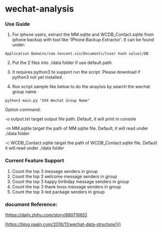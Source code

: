 # wechat-analysis

### Use Guide
1.	For iphone users, extract the MM.sqlite and WCDB_Contact.sqlite from iphone backup with tool like 'IPhone Backup Extractor'. It can be found under:

`Application Domains/com.tencent.xin/Documents/[user hash value]/DB`

2. Put the 2 files into ./data folder if use default path.

3. It requires python3 to support run the script. Please download if python3 not yet installed.

4. Run script sample like below to do the anaylsis by search the wechat group name

`python3 main.py "XXX Wechat Group Name"`

Option command:

-o output.txt target output file path. Default, it will print in console

-m MM.sqlite target the path of MM.sqlite file. Default, it will read under ./data folder

-c WCDB_Contact.sqlite target the path of WCDB_Contact.sqlite file. Default it will read under ./data folder

### Current Feature Support
1.	Count the top 3 message senders in group
2. Count the top 3 welcome message senders in group
3. Count the top 3 happy birthday message senders in group
4. Count the top 3 thank boss message senders in group
5. Count the top 3 red package senders in group

### document Reference:

[https://daily.zhihu.com/story/8807166]()

[https://blog.naaln.com/2016/11/wechat-data-structure/]()
